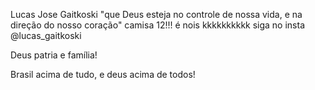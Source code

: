 Lucas Jose Gaitkoski
"que Deus esteja no controle de nossa vida, e na direção do nosso coração"
camisa 12!!!
é nois kkkkkkkkkk
siga no insta @lucas_gaitkoski











Deus patria e família!




Brasil acima de tudo, e deus acima de todos!
